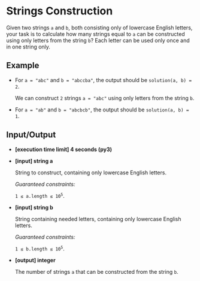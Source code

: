 # Strings Construction

Given two strings `a` and `b`, both consisting only of lowercase English letters, your task is to calculate how many strings equal to `a` can be constructed using only letters from the string `b`? Each letter can be used only once and in one string only.

## Example

- For `a = "abc"` and `b = "abccba"`, the output should be `solution(a, b) = 2`.

    We can construct `2` strings `a = "abc"` using only letters from the string `b`.

- For `a = "ab"` and `b = "abcbcb"`, the output should be `solution(a, b) = 1`.

## Input/Output

- **[execution time limit] 4 seconds (py3)**

- **[input] string a**

	String to construct, containing only lowercase English letters.

	*Guaranteed constraints:*

	<code>1 ≤ a.length ≤ 10<sup>5</sup></code>.

- **[input] string b**

	String containing needed letters, containing only lowercase English letters.

	*Guaranteed constraints:*

	<code>1 ≤ b.length ≤ 10<sup>5</sup></code>.

- **[output] integer**

	The number of strings `a` that can be constructed from the string `b`.
